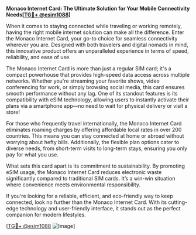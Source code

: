 **Monaco Internet Card: The Ultimate Solution for Your Mobile Connectivity Needs[[TG💪+ @esim1088](https://t.me/s/esim1088)]**

When it comes to staying connected while traveling or working remotely, having the right mobile internet solution can make all the difference. Enter the Monaco Internet Card, your go-to choice for seamless connectivity wherever you are. Designed with both travelers and digital nomads in mind, this innovative product offers an unparalleled experience in terms of speed, reliability, and ease of use.

The Monaco Internet Card is more than just a regular SIM card; it's a compact powerhouse that provides high-speed data access across multiple networks. Whether you're streaming your favorite shows, video conferencing for work, or simply browsing social media, this card ensures smooth performance without any lag. One of its standout features is its compatibility with eSIM technology, allowing users to instantly activate their plans via a smartphone app—no need to wait for physical delivery or visit a store!

For those who frequently travel internationally, the Monaco Internet Card eliminates roaming charges by offering affordable local rates in over 200 countries. This means you can stay connected at home or abroad without worrying about hefty bills. Additionally, the flexible plan options cater to diverse needs, from short-term visits to long-term stays, ensuring you only pay for what you use.

What sets this card apart is its commitment to sustainability. By promoting eSIM usage, the Monaco Internet Card reduces electronic waste significantly compared to traditional SIM cards. It’s a win-win situation where convenience meets environmental responsibility.

If you're looking for a reliable, efficient, and eco-friendly way to keep connected, look no further than the Monaco Internet Card. With its cutting-edge technology and user-friendly interface, it stands out as the perfect companion for modern lifestyles.

[[TG💪+ @esim1088](https://t.me/s/esim1088) ![Image](https://i.postimg.cc/Y0z9fWf4/image.png)]